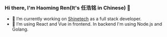 ### Hi there, I'm Haoming Ren(It's 任浩铭 in Chinese) 👋

- 🔭 I’m currently working on [Shinetech](https://www.shinetechsoftware.com/) as a full stack developer.
- 🌱 I’m using React and Vue in frontend. In backend I'm using Node.js and Golang.

<!--
**Mango3403/Mango3403** is a ✨ _special_ ✨ repository because its `README.md` (this file) appears on your GitHub profile.

Here are some ideas to get you started:

- 🔭 I’m currently working on [Shinetech](https://www.shinetechsoftware.com/)
- 🌱 I’m currently learning JavaScript, Python and WebGL
- 👯 I’m looking to collaborate on ...
- 🤔 I’m looking for help with ...
- 💬 Ask me about ...
- 📫 How to reach me: [Google Email](wzdsrhm1994@gmail.com)
- 😄 Pronouns: ...
- ⚡ Fun fact: ...
-->
